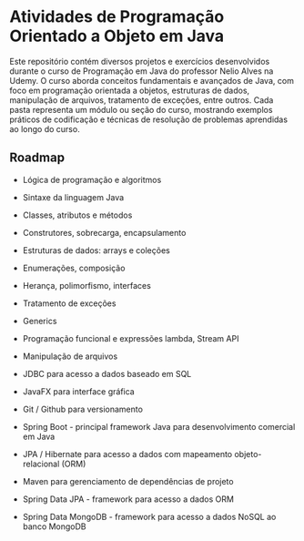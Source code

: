 
# Atividades de Programação Orientado a Objeto em Java
Este repositório contém diversos projetos e exercícios desenvolvidos durante o curso de Programação em Java do professor Nelio Alves na Udemy. O curso aborda conceitos fundamentais e avançados de Java, com foco em programação orientada a objetos, estruturas de dados, manipulação de arquivos, tratamento de exceções, entre outros. Cada pasta representa um módulo ou seção do curso, mostrando exemplos práticos de codificação e técnicas de resolução de problemas aprendidas ao longo do curso.


## Roadmap

- Lógica de programação e algoritmos

- Sintaxe da linguagem Java 

- Classes, atributos e métodos

- Construtores, sobrecarga, encapsulamento

- Estruturas de dados: arrays e coleções

- Enumerações, composição

- Herança, polimorfismo, interfaces

- Tratamento de exceções

- Generics

- Programação funcional e expressões lambda, Stream API

- Manipulação de arquivos 

- JDBC para acesso a dados baseado em SQL

- JavaFX para interface gráfica

- Git / Github para versionamento

- Spring Boot - principal framework Java para desenvolvimento comercial em Java

- JPA / Hibernate para acesso a dados com mapeamento objeto-relacional (ORM)

- Maven para gerenciamento de dependências de projeto

- Spring Data JPA - framework para acesso a dados ORM

- Spring Data MongoDB - framework para acesso a dados NoSQL ao banco MongoDB
